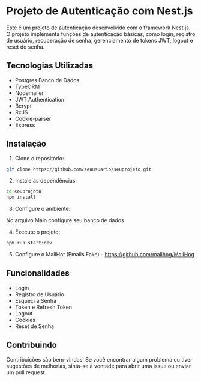 # Projeto de Autenticação com Nest.js

Este é um projeto de autenticação desenvolvido com o framework Nest.js. O projeto implementa funções de autenticação básicas, como login, registro de usuário, recuperação de senha, gerenciamento de tokens JWT, logout e reset de senha.

## Tecnologias Utilizadas

- Postgres Banco de Dados
- TypeORM
- Nodemailer
- JWT Authentication
- Bcrypt
- RxJS
- Cookie-parser
- Express

## Instalação

1. Clone o repositório:

```bash
git clone https://github.com/seuusuario/seuprojeto.git
```

2. Instale as dependências:

```bash
cd seuprojeto
npm install
```

3. Configure o ambiente:

No arquivo Main configure seu banco de dados

4. Execute o projeto: 

```bash
npm run start:dev
```

5. Configure o MailHot (Emails Fake) - https://github.com/mailhog/MailHog

## Funcionalidades

- Login
- Registro de Usuário
- Esqueci a Senha
- Token e Refresh Token
- Logout
- Cookies
- Reset de Senha

## Contribuindo
Contribuições são bem-vindas! Se você encontrar algum problema ou tiver sugestões de melhorias, sinta-se à vontade para abrir uma issue ou enviar um pull request.

